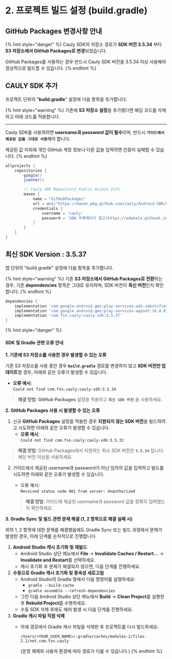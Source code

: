 # 2. 프로젝트 빌드 설정 (build.gradle)

## GitHub Packages 변경사항 안내

{% hint style="danger" %}
Cauly SDK의 저장소 경로가 **SDK 버전 3.5.34** 부터 **S3 저장소에서 GitHub Packages로 변경**되었습니다.

GitHub Packages를 사용하는 경우 반드시 Cauly SDK 버전을 3.5.34 이상 사용해야 정상적으로 빌드할 수 있습니다.
{% endhint %}

## CAULY SDK 추가

프로젝트 단위의 "**build.gradle**" 설정에 다음 항목을 추가합니다.

{% hint style="warning" %}
기존에 **S3 저장소 설정**을 추가했다면 해당 코드를 삭제하고 아래 코드를 적용합니다.

***

Cauly SDK를 사용하려면 **username과 password 값이 필수**이며, 반드시 **`가이드에서 제공된 값을 그대로 사용`**&#xD574;야 합니다.

제공된 값 이외에 개인 GitHub 계정 정보나 다른 값을 입력하면 인증이 실패할 수 있습니다.
{% endhint %}

```groovy
allprojects {
    repositories {
        google()
        jcenter()

        // Cauly SDK Repository Public Access Info
        maven {
            name = "GitHubPackages"
            url = uri("https://maven.pkg.github.com/cauly/Android-SDK/SDK")
            credentials {
                username = 'cauly'
                password = 'SDK 부록페이지 참고(https://adwhale.gitbook.io/sdk-android-appendix)'
            }
        }
    }
}
```

## 최신 SDK Version : 3.5.37



앱 단위의 "build.gradle" 설정에 다음 항목을 추가합니다.

{% hint style="warning" %}
기존 **S3 저장소에서 GitHub Packages로 전환**하는 경우, 기존 **dependencies** 항목은 그대로 유지하며, SDK 버전이 **최신 버전**인지 확인합니다.
{% endhint %}

```groovy
dependencies {
    implementation 'com.google.android.gms:play-services-ads-identifier:17.0.0'
    implementation 'com.google.android.gms:play-services-appset:16.0.0'
    implementation 'com.fsn.cauly:cauly-sdk:3.5.37' 
}
```

{% hint style="danger" %}
#### SDK 및 Gradle 관련 오류 안내 <a href="#sdk-gradle" id="sdk-gradle"></a>

**1. 기존에 S3 저장소를 사용한 경우 발생할 수 있는 오류**

기존 S3 저장소를 사용 중인 경우 **`build.gradle`** 경로를 변경하지 않고 **SDK 버전만 업데이트**할 경우, 아래와 같은 오류가 발생할 수 있습니다.

* **오류 예시**:\
  `Could not find com.fsn.cauly:cauly-sdk:3.5.34`

> **해결 방법**: **GitHub Packages** 설정을 적용하고 **`최신 SDK 버전`** 을 사용하세요.

**2. GitHub Packages 사용 시 발생할 수 있는 오류**

1. 신규 **GitHub Packages** 설정을 적용한 경우 **지원되지 않는 SDK 버전**을 빌드하려고 시도하면 아래와 같은 오류가 발생할 수 있습니다.
   * **오류 예시**:\
     `Could not find com.fsn.cauly:cauly-sdk:3.5.32`

> **해결 방법**: GitHub Packages에서 지원하는 최소 SDK 버전은 **`3.5.34`** 입니다. 해당 버전 이상을 사용하세요.

2.  가이드에서 제공된 username과 password가 아닌 임의의 값을 입력하고 빌드를 시도하면 아래와 같은 오류가 발생할 수 있습니다.

    * 오류 예시:\
      `Received status code 401 from server: Unauthorized`

    > **해결 방법**: 가이드에 제공된 username과 password 값을 정확히 입력했는지 확인하세요.

**3. Gradle Sync 및 빌드 관련 문제 해결 (1, 2 항목으로 해결 실패 시)**

위의 1, 2 항목에 대한 문제를 해결했음에도 Gradle Sync 또는 빌드 과정에서 문제가 발생한 경우, 아래 단계를 순차적으로 진행합니다.

1. **Android Studio 캐시 초기화 및 재빌드**
   * Android Studio 상단 메뉴에서 **File** → **Invalidate Caches / Restart...** → **Invalidate and Restart**를 선택하세요.
   * 캐시 초기화 후 문제가 해결되지 않으면, 다음 단계를 진행하세요.
2. **수동으로 Gradle 캐시 초기화 및 종속성 새로고침**
   * Android Studio의 Gradle 창에서 다음 명령어를 실행하세요:
     * `gradle --build-cache`
     * `gradle assemble --refresh-dependencies`
   * 그런 다음 Android Studio 상단 메뉴에서 **Build** → **Clean Project**를 실행한 후 **Rebuild Project**를 수행하세요.
   * 수동 SDK 삭제 후에도 에러 발생 시 다음 단계를 진행하세요.
3. **Gradle 캐시 파일 직접 삭제**
   *   아래 경로에서 Gradle 캐시 파일을 삭제한 후 프로젝트를 다시 빌드하세요:

       ```
       /Users/<YOUR_USER_NAME>/.gradle/caches/modules-2/files-2.1/net.com.fsn.cauly
       ```

       (운영 체제와 사용자 환경에 따라 경로가 다를 수 있습니다.)
{% endhint %}

